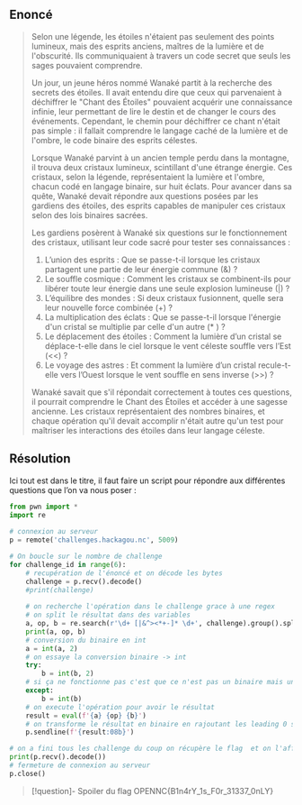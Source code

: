 ## Enoncé

>Selon une légende, les étoiles n'étaient pas seulement des points lumineux, mais des esprits anciens, maîtres de la lumière et de l'obscurité. Ils communiquaient à travers un code secret que seuls les sages pouvaient comprendre.
>
>Un jour, un jeune héros nommé Wanaké partit à la recherche des secrets des étoiles. Il avait entendu dire que ceux qui parvenaient à déchiffrer le "Chant des Étoiles" pouvaient acquérir une connaissance infinie, leur permettant de lire le destin et de changer le cours des événements. Cependant, le chemin pour déchiffrer ce chant n'était pas simple : il fallait comprendre le langage caché de la lumière et de l'ombre, le code binaire des esprits célestes.
>
>Lorsque Wanaké parvint à un ancien temple perdu dans la montagne, il trouva deux cristaux lumineux, scintillant d'une étrange énergie. Ces cristaux, selon la légende, représentaient la lumière et l'ombre, chacun codé en langage binaire, sur huit éclats. Pour avancer dans sa quête, Wanaké devait répondre aux questions posées par les gardiens des étoiles, des esprits capables de manipuler ces cristaux selon des lois binaires sacrées.
>
>Les gardiens posèrent à Wanaké six questions sur le fonctionnement des cristaux, utilisant leur code sacré pour tester ses connaissances :
>
>1. L’union des esprits : Que se passe-t-il lorsque les cristaux partagent une partie de leur énergie commune (&) ?
>2. Le souffle cosmique : Comment les cristaux se combinent-ils pour libérer toute leur énergie dans une seule explosion lumineuse (|) ?
>3. L’équilibre des mondes : Si deux cristaux fusionnent, quelle sera leur nouvelle force combinée (+) ?
>4. La multiplication des éclats : Que se passe-t-il lorsque l'énergie d'un cristal se multiplie par celle d'un autre (* ) ?
>5. Le déplacement des étoiles : Comment la lumière d’un cristal se déplace-t-elle dans le ciel lorsque le vent céleste souffle vers l’Est (<<) ?
>6. Le voyage des astres : Et comment la lumière d’un cristal recule-t-elle vers l’Ouest lorsque le vent souffle en sens inverse (>>) ?
>
>Wanaké savait que s'il répondait correctement à toutes ces questions, il pourrait comprendre le Chant des Étoiles et accéder à une sagesse ancienne. Les cristaux représentaient des nombres binaires, et chaque opération qu'il devait accomplir n'était autre qu'un test pour maîtriser les interactions des étoiles dans leur langage céleste.

## Résolution

Ici tout est dans le titre, il faut faire un script pour répondre aux différentes questions que l’on va nous poser : 

```python
from pwn import *  
import re  
  
# connexion au serveur  
p = remote('challenges.hackagou.nc', 5009)  

# On boucle sur le nombre de challenge
for challenge_id in range(6):  
	# recupération de l'énoncé et on décode les bytes
    challenge = p.recv().decode()  
    #print(challenge)  
    
    # on recherche l'opération dans le challenge grace à une regex
    # on split le résultat dans des variables
    a, op, b = re.search(r'\d+ [|&^><*+-]* \d+', challenge).group().split(' ')  
    print(a, op, b)  
    # conversion du binaire en int
    a = int(a, 2)  
    # on essaye la conversion binaire -> int
    try:  
        b = int(b, 2)  
    # si ça ne fonctionne pas c'est que ce n'est pas un binaire mais un int tout court
    except:  
        b = int(b)  
    # on execute l'opération pour avoir le résultat
    result = eval(f'{a} {op} {b}')  
    # on transforme le résultat en binaire en rajoutant les leading 0 si besoin pour avoir un binaire sur 8 chiffres et on envoi le résultat
    p.sendline(f'{result:08b}')  

# on a fini tous les challenge du coup on récupère le flag  et on l'affiche
print(p.recv().decode())  
# fermeture de connexion au serveur
p.close()
```



>[!question]- Spoiler du flag
> OPENNC{B1n4rY_1s_F0r_31337_0nLY}

